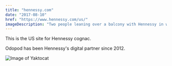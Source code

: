 ```yaml
---
title: "hennessy.com"
date: "2017-08-10"
href: "https://www.hennessy.com/us/"
imageDescription: "Two people leaning over a balcony with Hennessy in whisky glasses."
---
```


This is the US site for Hennessy cognac.

Odopod has been Hennessy's digital partner since 2012.

![Image of Yaktocat](../assets/hennessy.jpg)
